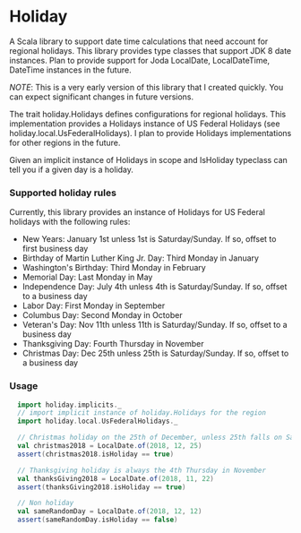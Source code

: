 # Holiday

A Scala library to support date time calculations that need account for regional holidays.  This library provides type classes that support JDK 8 date instances.
Plan to provide support for Joda LocalDate, LocalDateTime, DateTime instances in the future.

*NOTE*: This is a very early version of this library that I created quickly.  You can expect significant changes in future versions.

The trait holiday.Holidays defines configurations for regional holidays.  This implementation provides a Holidays instance of US Federal Holidays (see
holiday.local.UsFederalHolidays).  I plan to provide Holidays implementations for other regions in the future.

Given an implicit instance of Holidays in scope and IsHoliday typeclass can tell you if a given day is a holiday.

### Supported holiday rules

Currently, this library provides an instance of Holidays for US Federal holidays with the following rules:
* New Years: January 1st unless 1st is Saturday/Sunday.  If so, offset to first business day
* Birthday of Martin Luther King Jr. Day: Third Monday in January
* Washington's Birthday: Third Monday in February
* Memorial Day: Last Monday in May
* Independence Day: July 4th unless 4th is Saturday/Sunday.  If so, offset to a business day
* Labor Day: First Monday in September
* Columbus Day: Second Monday in October
* Veteran's Day: Nov 11th unless 11th is Saturday/Sunday. If so, offset to a business day
* Thanksgiving Day: Fourth Thursday in November
* Christmas Day: Dec 25th unless 25th is Saturday/Sunday.  If so, offset to a business day

### Usage

```scala
  import holiday.implicits._
  // import implicit instance of holiday.Holidays for the region
  import holiday.local.UsFederalHolidays._

  // Christmas holiday on the 25th of December, unless 25th falls on Saturday or Sunday.
  val christmas2018 = LocalDate.of(2018, 12, 25)
  assert(christmas2018.isHoliday == true)

  // Thanksgiving holiday is always the 4th Thursday in November
  val thanksGiving2018 = LocalDate.of(2018, 11, 22)
  assert(thanksGiving2018.isHoliday == true)

  // Non holiday
  val sameRandomDay = LocalDate.of(2018, 12, 12)
  assert(sameRandomDay.isHoliday == false)

```